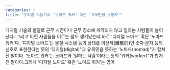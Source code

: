 ```yaml
---
categories: j
title: "우리말 다듬기㉑ ‘노마드 워커’ 대신 ‘유목민형 노동자’"
---
```

디지털 기술의 발달로 근무 시간이나 근무 장소에 제약되지 않고 일하는 사람들이 늘어났다. 그리고 이런 사람들을 이르는 말도 생겨났는데 바로 ‘디지털 노마드’ 혹은 ‘노마드 워커’다. ‘디지털 노마드’는 물질‧시스템 등의 상태를 이산적(離散的)인 숫자‧문자 등의 신호로 표현한다는 뜻의 ‘디지털(digital)"과 유목민을 뜻하는 ’노마드(nomad)"가 합쳐진 말이다. ‘노마드 워커’는 노마드와 ‘일하는 사람’이라는 뜻의 ‘워커(worker)"가 합쳐진 말이다.그러나 ‘디지털 노마드’ 혹은 ‘노마드 워커’는 영어